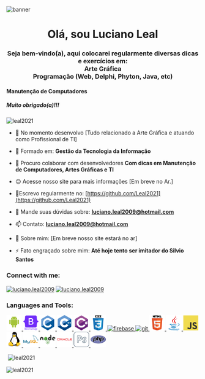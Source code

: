 ![banner](https://github.com/Leal2021/RecallTI/blob/main/imagens/LogoRedondado.png?raw=true)
<h1 align="center">Olá, sou Luciano Leal</h1>
<h3 align="center">Seja bem-vindo(a), aqui colocarei regularmente diversas dicas e exercícios em:
<div>Arte Gráfica</div>
  <div>Programação (Web, Delphi, Phyton, Java, etc)</div>
  <h4>Manutenção de Computadores</h4>
  <h5>Muito obrigado(a)!!!</h5>
</h3>

<p align="left"> <img src="https://komarev.com/ghpvc/?username=leal2021&label=Profile%20views&color=0e75b6&style=flat" alt="leal2021" /> </p>

- 🔭 No momento desenvolvo [Tudo relacionado a Arte Gráfica e atuando como Profissional de TI]

- 🌱 Formado em: **Gestão da Tecnologia da Informação**

- 👯 Procuro colaborar com desenvolvedores **Com dicas em Manutenção de Computadores, Artes Gráficas e TI**

- 😉 Acesse nosso site para mais informações [Em breve no Ar.]

- 📝Escrevo regularmente no: [https://github.com/Leal2021](https://github.com/Leal2021)

- 💬 Mande suas dúvidas sobre: **luciano.leal2009@hotmail.com**

- 📫 Contato: **luciano.leal2009@hotmail.com**

- 📄 Sobre mim: [Em breve nosso site estará no ar]

- ⚡ Fato engraçado sobre mim: **Até hoje tento ser imitador do Silvio Santos**

<h3 align="left">Connect with me:</h3>
<p align="left">
<a href="https://fb.com/luciano.leal2009" target="blank"><img align="center" src="https://raw.githubusercontent.com/rahuldkjain/github-profile-readme-generator/master/src/images/icons/Social/facebook.svg" alt="luciano.leal2009" height="30" width="40" /></a>
<a href="https://instagram.com/luciano.leal2009" target="blank"><img align="center" src="https://raw.githubusercontent.com/rahuldkjain/github-profile-readme-generator/master/src/images/icons/Social/instagram.svg" alt="luciano.leal2009" height="30" width="40" /></a>
</p>

<h3 align="left">Languages and Tools:</h3>
<p align="left"> <a href="https://developer.android.com" target="_blank" rel="noreferrer"> <img src="https://raw.githubusercontent.com/devicons/devicon/master/icons/android/android-original-wordmark.svg" alt="android" width="40" height="40"/> </a> <a href="https://getbootstrap.com" target="_blank" rel="noreferrer"> <img src="https://raw.githubusercontent.com/devicons/devicon/master/icons/bootstrap/bootstrap-plain-wordmark.svg" alt="bootstrap" width="40" height="40"/> </a> <a href="https://www.cprogramming.com/" target="_blank" rel="noreferrer"> <img src="https://raw.githubusercontent.com/devicons/devicon/master/icons/c/c-original.svg" alt="c" width="40" height="40"/> </a> <a href="https://www.w3schools.com/cpp/" target="_blank" rel="noreferrer"> <img src="https://raw.githubusercontent.com/devicons/devicon/master/icons/cplusplus/cplusplus-original.svg" alt="cplusplus" width="40" height="40"/> </a> <a href="https://www.w3schools.com/cs/" target="_blank" rel="noreferrer"> <img src="https://raw.githubusercontent.com/devicons/devicon/master/icons/csharp/csharp-original.svg" alt="csharp" width="40" height="40"/> </a> <a href="https://www.w3schools.com/css/" target="_blank" rel="noreferrer"> <img src="https://raw.githubusercontent.com/devicons/devicon/master/icons/css3/css3-original-wordmark.svg" alt="css3" width="40" height="40"/> </a> <a href="https://firebase.google.com/" target="_blank" rel="noreferrer"> <img src="https://www.vectorlogo.zone/logos/firebase/firebase-icon.svg" alt="firebase" width="40" height="40"/> </a> <a href="https://git-scm.com/" target="_blank" rel="noreferrer"> <img src="https://www.vectorlogo.zone/logos/git-scm/git-scm-icon.svg" alt="git" width="40" height="40"/> </a> <a href="https://www.w3.org/html/" target="_blank" rel="noreferrer"> <img src="https://raw.githubusercontent.com/devicons/devicon/master/icons/html5/html5-original-wordmark.svg" alt="html5" width="40" height="40"/> </a> <a href="https://www.java.com" target="_blank" rel="noreferrer"> <img src="https://raw.githubusercontent.com/devicons/devicon/master/icons/java/java-original.svg" alt="java" width="40" height="40"/> </a> <a href="https://developer.mozilla.org/en-US/docs/Web/JavaScript" target="_blank" rel="noreferrer"> <img src="https://raw.githubusercontent.com/devicons/devicon/master/icons/javascript/javascript-original.svg" alt="javascript" width="40" height="40"/> </a> <a href="https://www.linux.org/" target="_blank" rel="noreferrer"> <img src="https://raw.githubusercontent.com/devicons/devicon/master/icons/linux/linux-original.svg" alt="linux" width="40" height="40"/> </a> <a href="https://www.mysql.com/" target="_blank" rel="noreferrer"> <img src="https://raw.githubusercontent.com/devicons/devicon/master/icons/mysql/mysql-original-wordmark.svg" alt="mysql" width="40" height="40"/> </a> <a href="https://nodejs.org" target="_blank" rel="noreferrer"> <img src="https://raw.githubusercontent.com/devicons/devicon/master/icons/nodejs/nodejs-original-wordmark.svg" alt="nodejs" width="40" height="40"/> </a> <a href="https://www.oracle.com/" target="_blank" rel="noreferrer"> <img src="https://raw.githubusercontent.com/devicons/devicon/master/icons/oracle/oracle-original.svg" alt="oracle" width="40" height="40"/> </a> <a href="https://www.photoshop.com/en" target="_blank" rel="noreferrer"> <img src="https://raw.githubusercontent.com/devicons/devicon/master/icons/photoshop/photoshop-line.svg" alt="photoshop" width="40" height="40"/> </a> <a href="https://www.php.net" target="_blank" rel="noreferrer"> <img src="https://raw.githubusercontent.com/devicons/devicon/master/icons/php/php-original.svg" alt="php" width="40" height="40"/> </a> </p>

<p>&nbsp;<img align="center" src="https://github-readme-stats.vercel.app/api?username=leal2021&show_icons=true&theme=dark&locale=en" alt="leal2021" /></p>

<p><img align="center" src="https://github-readme-streak-stats.herokuapp.com/?user=leal2021&theme=dark" alt="leal2021" /></p>
